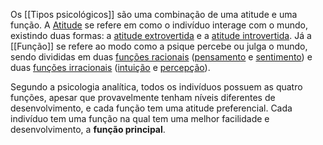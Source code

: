 Os [[Tipos psicológicos]] são uma combinação de uma atitude e uma função. A [Atitude](Atitude.md) se refere em como o indivíduo interage com o mundo, existindo duas formas: a [atitude extrovertida](Extroversão.md) e a [atitude introvertida](Introversão.md). Já a [[Função]] se refere ao modo como a psique percebe ou julga o mundo, sendo divididas em duas [funções racionais](Funções%20racionais.md) ([pensamento](Pensamento.md) e [sentimento](Sentimento.md)) e duas [funções irracionais](Funções%20irracionais.md) ([intuição](Intuição.md) e [percepção](Percepção.md)).

Segundo a psicologia analítica, todos os indivíduos possuem as quatro funções, apesar que provavelmente tenham níveis diferentes de desenvolvimento, e cada função tem uma atitude preferencial. Cada indivíduo tem uma função na qual tem uma melhor facilidade e desenvolvimento, a **função principal**.